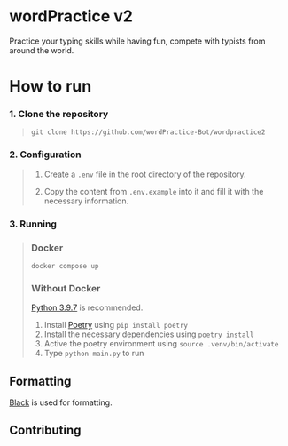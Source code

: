 # wordPractice v2

Practice your typing skills while having fun, compete with typists from around the world.

# How to run

### 1. Clone the repository

> `git clone https://github.com/wordPractice-Bot/wordpractice2`

### 2. Configuration

> 1. Create a `.env` file in the root directory of the repository.
>
> 2. Copy the content from `.env.example` into it and fill it with the necessary information.

### 3. Running

> ### Docker
>
> `docker compose up`
>
> ### Without Docker
>
> [Python 3.9.7](https://www.python.org/downloads/release/python-397/) is recommended.
>
> 1. Install [Poetry](https://python-poetry.org/) using `pip install poetry`
> 2. Install the necessary dependencies using `poetry install`
> 3. Active the poetry environment using `source .venv/bin/activate`
> 4. Type `python main.py` to run

## Formatting

[Black](https://github.com/psf/black) is used for formatting.

## Contributing
